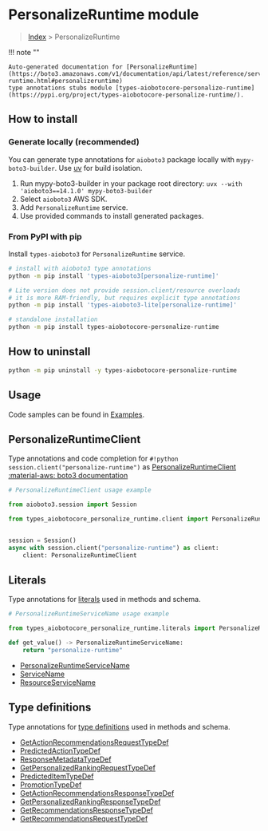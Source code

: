 # PersonalizeRuntime module

> [Index](../README.md) > PersonalizeRuntime


!!! note ""

    Auto-generated documentation for [PersonalizeRuntime](https://boto3.amazonaws.com/v1/documentation/api/latest/reference/services/personalize-runtime.html#personalizeruntime)
    type annotations stubs module [types-aiobotocore-personalize-runtime](https://pypi.org/project/types-aiobotocore-personalize-runtime/).

## How to install

### Generate locally (recommended)

You can generate type annotations for `aioboto3` package locally with `mypy-boto3-builder`.
Use [uv](https://docs.astral.sh/uv/getting-started/installation/) for build isolation.

1. Run mypy-boto3-builder in your package root directory: `uvx --with 'aioboto3==14.1.0' mypy-boto3-builder`
1. Select `aioboto3` AWS SDK.
1. Add `PersonalizeRuntime` service.
1. Use provided commands to install generated packages.



### From PyPI with pip

Install `types-aioboto3` for `PersonalizeRuntime` service.

```bash
# install with aioboto3 type annotations
python -m pip install 'types-aioboto3[personalize-runtime]'

# Lite version does not provide session.client/resource overloads
# it is more RAM-friendly, but requires explicit type annotations
python -m pip install 'types-aioboto3-lite[personalize-runtime]'

# standalone installation
python -m pip install types-aiobotocore-personalize-runtime
```



## How to uninstall

```bash
python -m pip uninstall -y types-aiobotocore-personalize-runtime
```

## Usage

Code samples can be found in [Examples](./usage.md).

## PersonalizeRuntimeClient

Type annotations and code completion for  `#!python session.client("personalize-runtime")` as [PersonalizeRuntimeClient](./client.md)
[:material-aws: boto3 documentation](https://boto3.amazonaws.com/v1/documentation/api/latest/reference/services/personalize-runtime.html#PersonalizeRuntime.Client)

```python
# PersonalizeRuntimeClient usage example

from aioboto3.session import Session

from types_aiobotocore_personalize_runtime.client import PersonalizeRuntimeClient


session = Session()
async with session.client("personalize-runtime") as client:
    client: PersonalizeRuntimeClient
```








## Literals

Type annotations for [literals](./literals.md) used in methods and schema.

```python
# PersonalizeRuntimeServiceName usage example

from types_aiobotocore_personalize_runtime.literals import PersonalizeRuntimeServiceName

def get_value() -> PersonalizeRuntimeServiceName:
    return "personalize-runtime"
```

- [PersonalizeRuntimeServiceName](./literals.md#personalizeruntimeservicename)
- [ServiceName](./literals.md#servicename)
- [ResourceServiceName](./literals.md#resourceservicename)




## Type definitions

Type annotations for [type definitions](./type_defs.md) used in methods and schema.

- [GetActionRecommendationsRequestTypeDef](./type_defs.md#getactionrecommendationsrequesttypedef)
- [PredictedActionTypeDef](./type_defs.md#predictedactiontypedef)
- [ResponseMetadataTypeDef](./type_defs.md#responsemetadatatypedef)
- [GetPersonalizedRankingRequestTypeDef](./type_defs.md#getpersonalizedrankingrequesttypedef)
- [PredictedItemTypeDef](./type_defs.md#predicteditemtypedef)
- [PromotionTypeDef](./type_defs.md#promotiontypedef)
- [GetActionRecommendationsResponseTypeDef](./type_defs.md#getactionrecommendationsresponsetypedef)
- [GetPersonalizedRankingResponseTypeDef](./type_defs.md#getpersonalizedrankingresponsetypedef)
- [GetRecommendationsResponseTypeDef](./type_defs.md#getrecommendationsresponsetypedef)
- [GetRecommendationsRequestTypeDef](./type_defs.md#getrecommendationsrequesttypedef)

